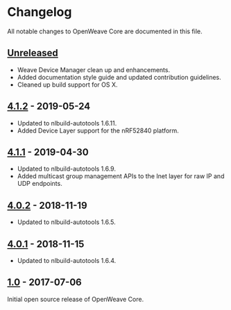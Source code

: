 # Changelog

All notable changes to OpenWeave Core are documented in this file.

## [Unreleased]

*	Weave Device Manager clean up and enhancements.
*   Added documentation style guide and updated contribution guidelines.
*   Cleaned up build support for OS X.

## [4.1.2] - 2019-05-24

* 	Updated to nlbuild-autotools 1.6.11.
*   Added Device Layer support for the nRF52840 platform.

## [4.1.1] - 2019-04-30

* 	Updated to nlbuild-autotools 1.6.9.
* 	Added multicast group management APIs to the Inet layer for raw IP
    and UDP endpoints.

## [4.0.2] - 2018-11-19

* 	Updated to nlbuild-autotools 1.6.5.

## [4.0.1] - 2018-11-15

* 	Updated to nlbuild-autotools 1.6.4.

## [1.0] - 2017-07-06

Initial open source release of OpenWeave Core.


[Unreleased]: https://github.com/openweave/openweave-core/compare/4.1.2...master
[4.1.2]: https://github.com/openweave/openweave-core/compare/4.1.1...4.1.2
[4.1.1]: https://github.com/openweave/openweave-core/compare/4.0.2...4.1.1
[4.0.2]: https://github.com/openweave/openweave-core/compare/4.0.1...4.0.2
[4.0.1]: https://github.com/openweave/openweave-core/compare/1.0...4.0.1
[1.0]: https://github.com/openweave/openweave-core/releases/tag/1.0